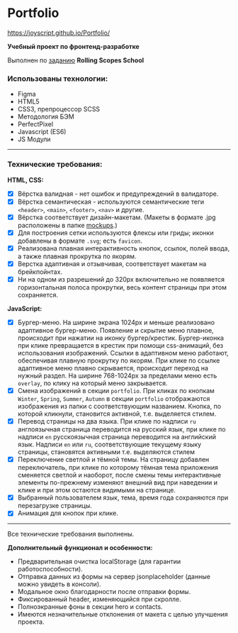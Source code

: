 # Portfolio

https://joyscript.github.io/Portfolio/

**Учебный проект по фронтенд-разработке**

Выполнен по [заданию](https://github.com/rolling-scopes-school/tasks/blob/master/tasks/portfolio/portfolio.md) **Rolling Scopes School**

### Использованы технологии:

- Figma
- HTML5
- CSS3, препроцессор SCSS
- Методология БЭМ
- PerfectPixel
- Javascript (ES6)
- JS Модули

---

### Технические требования:

**HTML, CSS:**

- [x] Вёрстка валидная - нет ошибок и предупреждений в валидаторе.
- [x] Вёрстка семантическая - используются семантические теги `<header>`, `<main>`, `<footer>`, `<nav>` и другие.
- [x] Вёрстка соответствует дизайн-макетам.
      (Макеты в формате .jpg расположены в папке [mockups](https://github.com/joyscript/Portfolio/tree/main/mockups).)
- [x] Для построения сетки используются флексы или гриды; иконки добавлены в формате `.svg`; есть `favicon`.
- [x] Реализована плавная интерактивность кнопок, ссылок, полей ввода, а также плавная прокрутка по якорям.
- [x] Верстка адаптивная и отзывчивая, соответствует макетам на брейкпойнтах.
- [x] Ни на одном из разрешений до 320px включительно не появляется горизонтальная полоса прокрутки, весь контент страницы при этом сохраняется.

**JavaScript:**

- [x] Бургер-меню.
      На ширине экрана 1024рх и меньше реализовано адаптивное бургер-меню. Появление и скрытие меню плавное, происходит при нажатии на иконку бургер/крестик. Бургер-иконка при клике превращается в крестик при помощи css-анимаций, без использования изображений. Ссылки в адаптивном меню работают, обеспечивая плавную прокрутку по якорям. При клике по ссылке адаптивное меню плавно скрывается, происходит переход на нужный раздел. На ширине 768-1024px за пределами меню есть `overlay`, по клику на который меню закрывается.
- [x] Смена изображений в секции `portfolio`.
      При кликах по кнопкам `Winter`, `Spring`, `Summer`, `Autumn` в секции `portfolio` отображаются изображения из папки с соответствующим названием. Кнопка, по которой кликнули, становится активной, т.е. выделяется стилем.
- [x] Перевод страницы на два языка.
      При клике по надписи `ru` англоязычная страница переводится на русский язык, при клике по надписи `en` русскоязычная страница переводится на английский язык. Надписи `en` или `ru`, соответствующие текущему языку страницы, становятся активными т.е. выделяются стилем
- [x] Переключение светлой и тёмной темы.
      На страницу добавлен переключатель, при клике по которому тёмная тема приложения сменяется светлой и наоборот, после смены темы интерактивные элементы по-прежнему изменяют внешний вид при наведении и клике и при этом остаются видимыми на странице.
- [x] Выбранный пользователем язык, тема, время года сохраняются при перезагрузке страницы.
- [x] Анимация для кнопок при клике.

---

Все технические требования выполнены.

**Дополнительный функционал и особенности:**

- Предварительная очистка localStorage (для гарантии работоспособности).
- Отправка данных из формы на сервер jsonplaceholder (данные можно увидеть в консоли).
- Модальное окно благодарности после отправки формы.
- Фиксированный header, изменяющийся при скролле.
- Полноэкранные фоны в секции hero и contacts.
- Имеются незначительные отклонения от макета с целью улучшения проекта.
